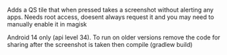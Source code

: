 Adds a QS tile that when pressed takes a screenshot without alerting any apps.
Needs root access, doesent always request it and you may need to manually enable it in magisk

Android 14 only (api level 34).
To run on older versions remove the code for sharing after the screenshot is taken then compile (gradlew build)
